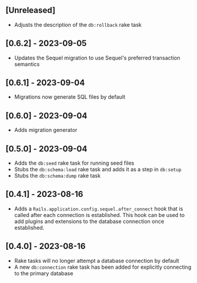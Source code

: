 ## [Unreleased]

- Adjusts the description of the `db:rollback` rake task

## [0.6.2] - 2023-09-05

- Updates the Sequel migration to use Sequel's preferred transaction semantics

## [0.6.1] - 2023-09-04

- Migrations now generate SQL files by default

## [0.6.0] - 2023-09-04

- Adds migration generator

## [0.5.0] - 2023-09-04

- Adds the `db:seed` rake task for running seed files
- Stubs the `db:schema:load` rake task and adds it as a step in `db:setup`
- Stubs the `db:schema:dump` rake task

## [0.4.1] - 2023-08-16

- Adds a `Rails.application.config.sequel.after_connect` hook that is called after each connection is established. This hook can be used to add plugins and extensions to the database connection once established.

## [0.4.0] - 2023-08-16

- Rake tasks will no longer attempt a database connection by default
- A new `db:connection` rake task has been added for explicitly connecting to the primary database

